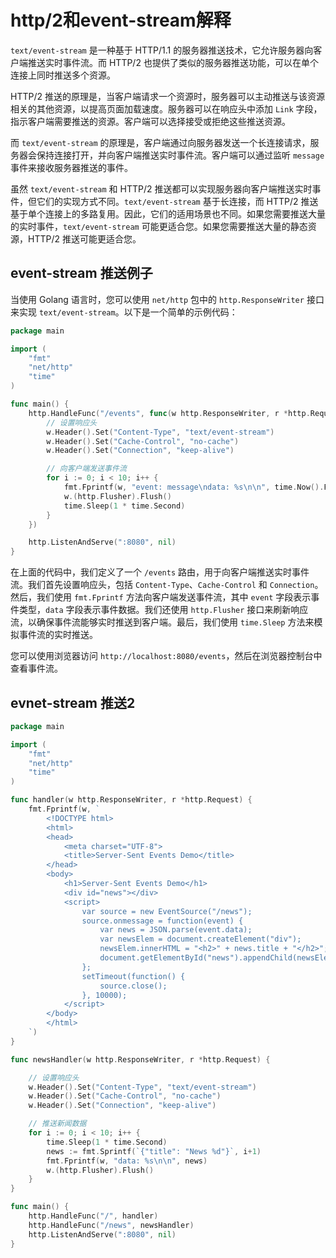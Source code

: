 # http/2和event-stream解释
`text/event-stream` 是一种基于 HTTP/1.1 的服务器推送技术，它允许服务器向客户端推送实时事件流。而 HTTP/2 也提供了类似的服务器推送功能，可以在单个连接上同时推送多个资源。

HTTP/2 推送的原理是，当客户端请求一个资源时，服务器可以主动推送与该资源相关的其他资源，以提高页面加载速度。服务器可以在响应头中添加 `Link` 字段，指示客户端需要推送的资源。客户端可以选择接受或拒绝这些推送资源。

而 `text/event-stream` 的原理是，客户端通过向服务器发送一个长连接请求，服务器会保持连接打开，并向客户端推送实时事件流。客户端可以通过监听 `message` 事件来接收服务器推送的事件。

虽然 `text/event-stream` 和 HTTP/2 推送都可以实现服务器向客户端推送实时事件，但它们的实现方式不同。`text/event-stream` 基于长连接，而 HTTP/2 推送基于单个连接上的多路复用。因此，它们的适用场景也不同。如果您需要推送大量的实时事件，`text/event-stream` 可能更适合您。如果您需要推送大量的静态资源，HTTP/2 推送可能更适合您。



## event-stream 推送例子
当使用 Golang 语言时，您可以使用 `net/http` 包中的 `http.ResponseWriter` 接口来实现 `text/event-stream`。以下是一个简单的示例代码：

```go
package main

import (
    "fmt"
    "net/http"
    "time"
)

func main() {
    http.HandleFunc("/events", func(w http.ResponseWriter, r *http.Request) {
        // 设置响应头
        w.Header().Set("Content-Type", "text/event-stream")
        w.Header().Set("Cache-Control", "no-cache")
        w.Header().Set("Connection", "keep-alive")

        // 向客户端发送事件流
        for i := 0; i < 10; i++ {
            fmt.Fprintf(w, "event: message\ndata: %s\n\n", time.Now().Format("2006-01-02 15:04:05"))
            w.(http.Flusher).Flush()
            time.Sleep(1 * time.Second)
        }
    })

    http.ListenAndServe(":8080", nil)
}
```

在上面的代码中，我们定义了一个 `/events` 路由，用于向客户端推送实时事件流。我们首先设置响应头，包括 `Content-Type`、`Cache-Control` 和 `Connection`。然后，我们使用 `fmt.Fprintf` 方法向客户端发送事件流，其中 `event` 字段表示事件类型，`data` 字段表示事件数据。我们还使用 `http.Flusher` 接口来刷新响应流，以确保事件流能够实时推送到客户端。最后，我们使用 `time.Sleep` 方法来模拟事件流的实时推送。

您可以使用浏览器访问 `http://localhost:8080/events`，然后在浏览器控制台中查看事件流。

## evnet-stream 推送2
```go
package main

import (
	"fmt"
	"net/http"
	"time"
)

func handler(w http.ResponseWriter, r *http.Request) {
	fmt.Fprintf(w, `
        <!DOCTYPE html>
        <html>
        <head>
            <meta charset="UTF-8">
            <title>Server-Sent Events Demo</title>
        </head>
        <body>
            <h1>Server-Sent Events Demo</h1>
            <div id="news"></div>
            <script>
                var source = new EventSource("/news");
                source.onmessage = function(event) {
                    var news = JSON.parse(event.data);
                    var newsElem = document.createElement("div");
                    newsElem.innerHTML = "<h2>" + news.title + "</h2>";
                    document.getElementById("news").appendChild(newsElem);
                };
                setTimeout(function() {
                    source.close();
                }, 10000);
            </script>
        </body>
        </html>
    `)
}

func newsHandler(w http.ResponseWriter, r *http.Request) {

	// 设置响应头
	w.Header().Set("Content-Type", "text/event-stream")
	w.Header().Set("Cache-Control", "no-cache")
	w.Header().Set("Connection", "keep-alive")

	// 推送新闻数据
	for i := 0; i < 10; i++ {
		time.Sleep(1 * time.Second)
		news := fmt.Sprintf(`{"title": "News %d"}`, i+1)
		fmt.Fprintf(w, "data: %s\n\n", news)
		w.(http.Flusher).Flush()
	}
}

func main() {
	http.HandleFunc("/", handler)
	http.HandleFunc("/news", newsHandler)
	http.ListenAndServe(":8080", nil)
}
```